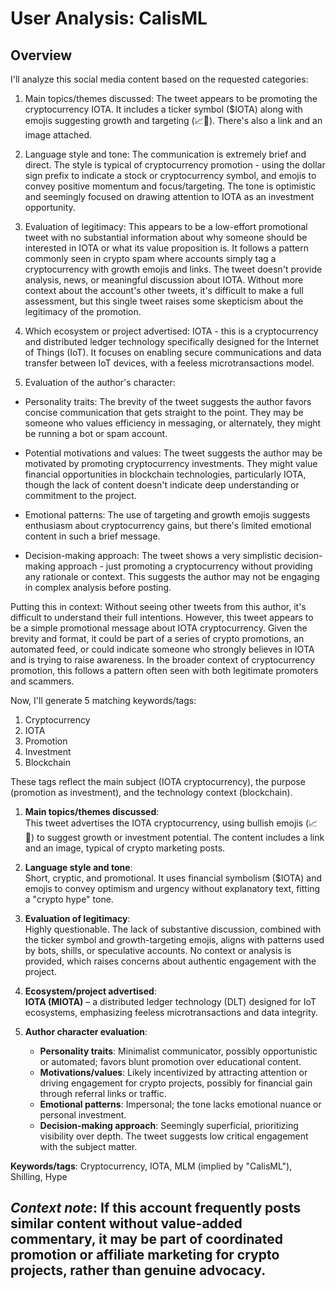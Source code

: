 # User Analysis: CalisML

## Overview

<think>
I'll analyze this social media content based on the requested categories:

1. Main topics/themes discussed:
The tweet appears to be promoting the cryptocurrency IOTA. It includes a ticker symbol ($IOTA) along with emojis suggesting growth and targeting (📈🎯). There's also a link and an image attached.

2. Language style and tone:
The communication is extremely brief and direct. The style is typical of cryptocurrency promotion - using the dollar sign prefix to indicate a stock or cryptocurrency symbol, and emojis to convey positive momentum and focus/targeting. The tone is optimistic and seemingly focused on drawing attention to IOTA as an investment opportunity.

3. Evaluation of legitimacy:
This appears to be a low-effort promotional tweet with no substantial information about why someone should be interested in IOTA or what its value proposition is. It follows a pattern commonly seen in crypto spam where accounts simply tag a cryptocurrency with growth emojis and links. The tweet doesn't provide analysis, news, or meaningful discussion about IOTA. Without more context about the account's other tweets, it's difficult to make a full assessment, but this single tweet raises some skepticism about the legitimacy of the promotion.

4. Which ecosystem or project advertised:
IOTA - this is a cryptocurrency and distributed ledger technology specifically designed for the Internet of Things (IoT). It focuses on enabling secure communications and data transfer between IoT devices, with a feeless microtransactions model.

5. Evaluation of the author's character:

- Personality traits: The brevity of the tweet suggests the author favors concise communication that gets straight to the point. They may be someone who values efficiency in messaging, or alternately, they might be running a bot or spam account.

- Potential motivations and values: The tweet suggests the author may be motivated by promoting cryptocurrency investments. They might value financial opportunities in blockchain technologies, particularly IOTA, though the lack of content doesn't indicate deep understanding or commitment to the project.

- Emotional patterns: The use of targeting and growth emojis suggests enthusiasm about cryptocurrency gains, but there's limited emotional content in such a brief message.

- Decision-making approach: The tweet shows a very simplistic decision-making approach - just promoting a cryptocurrency without providing any rationale or context. This suggests the author may not be engaging in complex analysis before posting.

Putting this in context: Without seeing other tweets from this author, it's difficult to understand their full intentions. However, this tweet appears to be a simple promotional message about IOTA cryptocurrency. Given the brevity and format, it could be part of a series of crypto promotions, an automated feed, or could indicate someone who strongly believes in IOTA and is trying to raise awareness. In the broader context of cryptocurrency promotion, this follows a pattern often seen with both legitimate promoters and scammers.

Now, I'll generate 5 matching keywords/tags:
1. Cryptocurrency
2. IOTA
3. Promotion
4. Investment
5. Blockchain

These tags reflect the main subject (IOTA cryptocurrency), the purpose (promotion as investment), and the technology context (blockchain).
</think>

1. **Main topics/themes discussed**:  
This tweet advertises the IOTA cryptocurrency, using bullish emojis (📈🎯) to suggest growth or investment potential. The content includes a link and an image, typical of crypto marketing posts.

2. **Language style and tone**:  
Short, cryptic, and promotional. It uses financial symbolism ($IOTA) and emojis to convey optimism and urgency without explanatory text, fitting a "crypto hype" tone.

3. **Evaluation of legitimacy**:  
Highly questionable. The lack of substantive discussion, combined with the ticker symbol and growth-targeting emojis, aligns with patterns used by bots, shills, or speculative accounts. No context or analysis is provided, which raises concerns about authentic engagement with the project.

4. **Ecosystem/project advertised**:  
**IOTA (MIOTA)** – a distributed ledger technology (DLT) designed for IoT ecosystems, emphasizing feeless microtransactions and data integrity.

5. **Author character evaluation**:  
   - **Personality traits**: Minimalist communicator, possibly opportunistic or automated; favors blunt promotion over educational content.  
   - **Motivations/values**: Likely incentivized by attracting attention or driving engagement for crypto projects, possibly for financial gain through referral links or traffic.  
   - **Emotional patterns**: Impersonal; the tone lacks emotional nuance or personal investment.  
   - **Decision-making approach**: Seemingly superficial, prioritizing visibility over depth. The tweet suggests low critical engagement with the subject matter.

**Keywords/tags**: Cryptocurrency, IOTA, MLM (implied by "CalisML"), Shilling, Hype  

*Context note*: If this account frequently posts similar content without value-added commentary, it may be part of coordinated promotion or affiliate marketing for crypto projects, rather than genuine advocacy.
---
